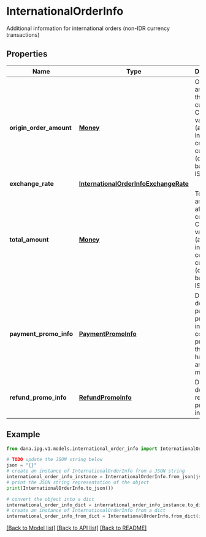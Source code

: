 # InternationalOrderInfo

Additional information for international orders (non-IDR currency transactions)

## Properties

Name | Type | Description | Notes
------------ | ------------- | ------------- | -------------
**origin_order_amount** | [**Money**](Money.md) | Origin order amount in the original currency. Contains value (amount including cents) and currency (code based on ISO) | [optional] 
**exchange_rate** | [**InternationalOrderInfoExchangeRate**](InternationalOrderInfoExchangeRate.md) |  | [optional] 
**total_amount** | [**Money**](Money.md) | Total amount after conversion. Contains value (amount including cents) and currency (code based on ISO) | [optional] 
**payment_promo_info** | [**PaymentPromoInfo**](PaymentPromoInfo.md) | Define the detail of payment promo information, contains promotion that handled and set by merchant | [optional] 
**refund_promo_info** | [**RefundPromoInfo**](RefundPromoInfo.md) | Define the detail of refund promo information | [optional] 

## Example

```python
from dana.ipg.v1.models.international_order_info import InternationalOrderInfo

# TODO update the JSON string below
json = "{}"
# create an instance of InternationalOrderInfo from a JSON string
international_order_info_instance = InternationalOrderInfo.from_json(json)
# print the JSON string representation of the object
print(InternationalOrderInfo.to_json())

# convert the object into a dict
international_order_info_dict = international_order_info_instance.to_dict()
# create an instance of InternationalOrderInfo from a dict
international_order_info_from_dict = InternationalOrderInfo.from_dict(international_order_info_dict)
```
[[Back to Model list]](../README.md#documentation-for-models) [[Back to API list]](../README.md#documentation-for-api-endpoints) [[Back to README]](../README.md)


